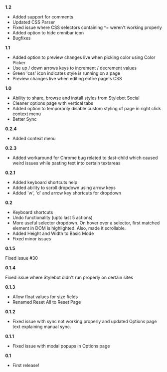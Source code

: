 **1.2**
* Added support for comments
* Updated CSS Parser
* Fixed issue where CSS selectors containing ^= weren't working properly
* Added option to hide omnibar icon
* Bugfixes

**1.1**
* Added option to preview changes live when picking color using Color Picker
* Use up / down arrows keys to increment / decrement values
* Green 'css' icon indicates style is running on a page
* Preview changes live when editing entire page's CSS

**1.0**
* Ability to share, browse and install styles from Stylebot Social
* Cleaner options page with vertical tabs
* Added option to temporarily disable custom styling of page in right click context menu
* Better Sync

**0.2.4**
* Added context menu

**0.2.3**
* Added workaround for Chrome bug related to :last-child which caused weird issues while pasting text into certain textareas

**0.2.1**

* Added keyboard shortcuts help
* Added ability to scroll dropdown using arrow keys
* Added 'w', 'd' and arrow key shortcuts for dropdown

**0.2**

* Keyboard shortcuts
* Undo functionality (upto last 5 actions)
* More useful selector dropdown. On hover over a selector, first matched element in DOM is highlighted. Also, made it scrollable.
* Added Height and Width to Basic Mode
* Fixed minor issues

**0.1.5**

Fixed issue #30

**0.1.4**

Fixed issue where Stylebot didn't run properly on certain sites

**0.1.3**

* Allow float values for size fields
* Renamed Reset All to Reset Page

**0.1.2**

* Fixed issue with sync not working properly and updated Options page text explaining manual sync.

**0.1.1**

* Fixed issue with modal popups in Options page

**0.1**

* First release!